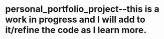 # personal_portfolio_project--this is a work in progress and I will add to it/refine the code as I learn more.
